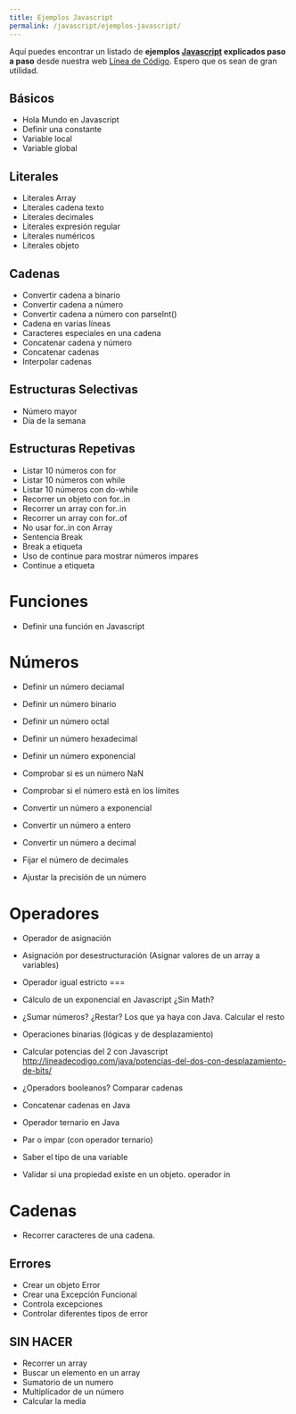 ```yaml
---
title: Ejemplos Javascript
permalink: /javascript/ejemplos-javascript/
---
```


Aquí puedes encontrar un listado de **ejemplos [Javascript][Javascript] explicados paso a paso** desde nuestra web [Línea de Código][LDC]. Espero que os sean de gran utilidad.

## Básicos
* Hola Mundo en Javascript
* Definir una constante
* Variable local
* Variable global

## Literales
* Literales Array
* Literales cadena texto
* Literales decimales
* Literales expresión regular
* Literales numéricos
* Literales objeto

## Cadenas
* Convertir cadena a binario
* Convertir cadena a número
* Convertir cadena a número con parseInt()
* Cadena en varias líneas
* Caracteres especiales en una cadena
* Concatenar cadena y número
* Concatenar cadenas
* Interpolar cadenas

## Estructuras Selectivas
* Número mayor
* Día de la semana

## Estructuras Repetivas
* Listar 10 números con for
* Listar 10 números con while
* Listar 10 números con do-while
* Recorrer un objeto con for..in
* Recorrer un array con for..in
* Recorrer un array con for..of
* No usar for..in con Array
* Sentencia Break
* Break a etiqueta
* Uso de continue para mostrar números impares
* Continue a etiqueta

# Funciones
* Definir una función en Javascript


# Números
* Definir un número deciamal
* Definir un número binario
* Definir un número octal
* Definir un número hexadecimal
* Definir un número exponencial

* Comprobar si es un número NaN
* Comprobar si el número está en los límites
* Convertir un número a exponencial
* Convertir un número a entero
* Convertir un número a decimal
* Fijar el número de decimales
* Ajustar la precisión de un número


# Operadores
* Operador de asignación
* Asignación por desestructuración (Asignar valores de un array a variables)

* Operador igual estricto ===
* Cálculo de un exponencial en Javascript ¿Sin Math?
* ¿Sumar números? ¿Restar? Los que ya haya con Java. Calcular el resto
* Operaciones binarias (lógicas y de desplazamiento)
* Calcular potencias del 2 con Javascript
http://lineadecodigo.com/java/potencias-del-dos-con-desplazamiento-de-bits/
* ¿Operadors booleanos? Comparar cadenas
* Concatenar cadenas en Java
* Operador ternario en Java
* Par o impar (con operador ternario)
* Saber el tipo de una variable
* Validar si una propiedad existe en un objeto. operador in


# Cadenas
* Recorrer caracteres de una cadena.


## Errores
* Crear un objeto Error
* Crear una Excepción Funcional
* Controla excepciones
* Controlar diferentes tipos de error


## SIN HACER
* Recorrer un array
* Buscar un elemento en un array
* Sumatorio de un numero
* Multiplicador de un número
* Calcular la media



[LDC]: http://lineadecodigo.com
[Javascript]: {{site.baseurl}}/javascript/
